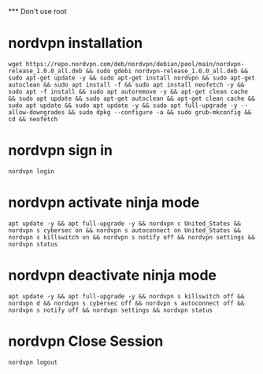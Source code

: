 *** Don't use root


# nordvpn installation

    wget https://repo.nordvpn.com/deb/nordvpn/debian/pool/main/nordvpn-release_1.0.0_all.deb && sudo gdebi nordvpn-release_1.0.0_all.deb && sudo apt-get update -y && sudo apt-get install nordvpn && sudo apt-get autoclean && sudo apt install -f && sudo apt install neofetch -y && sudo apt -f install && sudo apt autoremove -y && apt-get clean cache && sudo apt update && sudo apt-get autoclean && apt-get clean cache && sudo apt update && sudo apt update -y && sudo apt full-upgrade -y --allow-downgrades && sudo dpkg --configure -a && sudo grub-mkconfig && cd && neofetch
#

#
# nordvpn sign in

    nordvpn login

#
# nordvpn activate ninja mode

    apt update -y && apt full-upgrade -y && nordvpn c United_States && nordvpn s cybersec on && nordvpn s autoconnect on United_States && nordvpn s killswitch on && nordvpn s notify off && nordvpn settings && nordvpn status
#    
# nordvpn deactivate ninja mode

    apt update -y && apt full-upgrade -y && nordvpn s killswitch off && nordvpn d && nordvpn s cybersec off && nordvpn s autoconnect off && nordvpn s notify off && nordvpn settings && nordvpn status
    
#
# nordvpn Close Session

    nordvpn logout
